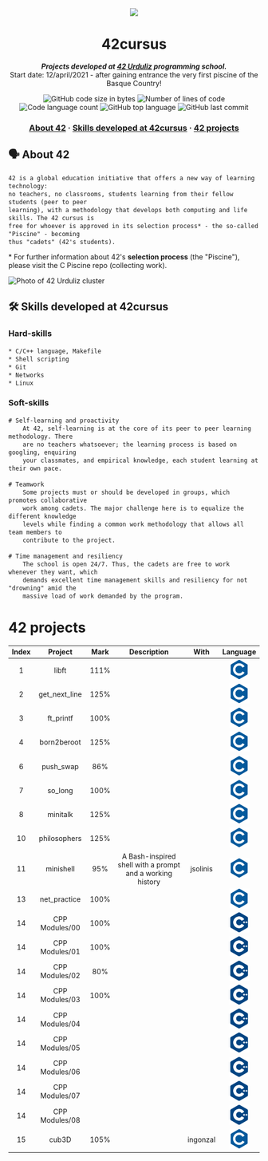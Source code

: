 <p align="center">
	<img align="center" src="https://github.com/iker-gonzalez/42_cursus/blob/main/assets/42-logo.png">
</p>

<h1 align="center">
	42cursus
</h1>

<p align="center">
	<b><i>Projects developed at <a href="https://www.42urduliz.com/">42 Urduliz</a> programming school.</i></b><br>
	Start date: 12/april/2021 - after gaining entrance the very first piscine of the Basque Country!
</p>

<p align="center">
	<img alt="GitHub code size in bytes" src="https://img.shields.io/github/languages/code-size/iker-gonzalez/42_cursus?color=blueviolet" />
	<img alt="Number of lines of code" src="https://img.shields.io/tokei/lines/github/iker-gonzalez/42_cursus?color=blueviolet" />
	<img alt="Code language count" src="https://img.shields.io/github/languages/count/iker-gonzalez/42_cursus?color=blue" />
	<img alt="GitHub top language" src="https://img.shields.io/github/languages/top/iker-gonzalez/42_cursus?color=blue" />
	<img alt="GitHub last commit" src="https://img.shields.io/github/last-commit/iker-gonzalez/42_cursus?color=brightgreen" />
</p>

<h3 align="center">
	<a href="#%EF%B8%8F-about-42">About 42</a>
	<span> · </span>
	<a href="#%EF%B8%8F-skills-developed-at-42cursus">Skills developed at 42cursus</a>
	<span> · </span>
	<a href="#42-projects">42 projects</a>
</h3>

## 🗣️ About 42

	42 is a global education initiative that offers a new way of learning technology:
	no teachers, no classrooms, students learning from their fellow students (peer to peer
	learning), with a methodology that develops both computing and life skills. The 42 cursus is
	free for whoever is approved in its selection process* - the so-called "Piscine" - becoming
	thus "cadets" (42's students).

\* For further information about 42's **selection process** (the "Piscine"), please visit the C Piscine repo (collecting work).


![Photo of 42 Urduliz cluster](https://bilbaohiria.com/wp-content/uploads/2020/11/grupo-42-telefonica-urduliz-1024x576.jpg.webp)

## 🛠️ Skills developed at 42cursus

### Hard-skills

	* C/C++ language, Makefile
	* Shell scripting
	* Git
	* Networks
	* Linux

### Soft-skills

	# Self-learning and proactivity
		At 42, self-learning is at the core of its peer to peer learning methodology. There
		are no teachers whatsoever; the learning process is based on googling, enquiring
		your classmates, and empirical knowledge, each student learning at their own pace.

	# Teamwork
		Some projects must or should be developed in groups, which promotes collaborative
		work among cadets. The major challenge here is to equalize the different knowledge
		levels while finding a common work methodology that allows all team members to
		contribute to the project.

	# Time management and resiliency
		The school is open 24/7. Thus, the cadets are free to work whenever they want, which
		demands excellent time management skills and resiliency for not "drowning" amid the
		massive load of work demanded by the program.

# 42 projects

| Index |      Project     | Mark | Description  |   With    |     Language    |
|:-----:|:----------------:|:----:|:------------:|:---------:|:---------------:|
|   1   |       libft      | 111% |              |           | <img src="https://raw.githubusercontent.com/devicons/devicon/master/icons/c/c-plain.svg" alt="c" width="40" height="40"/> |
|   2   |   get_next_line  | 125% |              |           | <img src="https://raw.githubusercontent.com/devicons/devicon/master/icons/c/c-plain.svg" alt="c" width="40" height="40"/> |
|   3   |     ft_printf    | 100% |              |           | <img src="https://raw.githubusercontent.com/devicons/devicon/master/icons/c/c-plain.svg" alt="c" width="40" height="40"/> |
|   4   |   born2beroot    | 125% |              |           | <img src="https://raw.githubusercontent.com/devicons/devicon/master/icons/c/c-plain.svg" alt="c" width="40" height="40"/> |
|   6   |    push_swap     | 86%  |              |           | <img src="https://raw.githubusercontent.com/devicons/devicon/master/icons/c/c-plain.svg" alt="c" width="40" height="40"/> |
|   7   |      so_long     | 100% |              |           | <img src="https://raw.githubusercontent.com/devicons/devicon/master/icons/c/c-plain.svg" alt="c" width="40" height="40"/> |
|   8   |     minitalk     | 125% |              |           | <img src="https://raw.githubusercontent.com/devicons/devicon/master/icons/c/c-plain.svg" alt="c" width="40" height="40"/> |
|   10  |   philosophers   | 125% |              |           | <img src="https://raw.githubusercontent.com/devicons/devicon/master/icons/c/c-plain.svg" alt="c" width="40" height="40"/> |
|   11  |     minishell    | 95%  |  A Bash-inspired shell with a prompt and a working history            | jsolinis  | <img src="https://raw.githubusercontent.com/devicons/devicon/master/icons/c/c-plain.svg" alt="c" width="40" height="40"/> |
|   13  |   net_practice   | 100% |              |           | <img src="https://raw.githubusercontent.com/devicons/devicon/master/icons/c/c-plain.svg" alt="c" width="40" height="40"/> |
|   14  |  CPP Modules/00  | 100% |              |           | <img src="https://raw.githubusercontent.com/devicons/devicon/master/icons/cplusplus/cplusplus-plain.svg" alt="cpp" width="40" height="40"/> |
|   14  |  CPP Modules/01  | 100% |              |           | <img src="https://raw.githubusercontent.com/devicons/devicon/master/icons/cplusplus/cplusplus-plain.svg" alt="cpp" width="40" height="40"/> |
|   14  |  CPP Modules/02  | 80%  |              |           | <img src="https://raw.githubusercontent.com/devicons/devicon/master/icons/cplusplus/cplusplus-plain.svg" alt="cpp" width="40" height="40"/> |
|   14  |  CPP Modules/03  | 100% |              |           | <img src="https://raw.githubusercontent.com/devicons/devicon/master/icons/cplusplus/cplusplus-plain.svg" alt="cpp" width="40" height="40"/> |
|   14  |  CPP Modules/04  |      |              |           | <img src="https://raw.githubusercontent.com/devicons/devicon/master/icons/cplusplus/cplusplus-plain.svg" alt="cpp" width="40" height="40"/> |
|   14  |  CPP Modules/05  |      |              |           | <img src="https://raw.githubusercontent.com/devicons/devicon/master/icons/cplusplus/cplusplus-plain.svg" alt="cpp" width="40" height="40"/> |
|   14  |  CPP Modules/06  |      |              |           | <img src="https://raw.githubusercontent.com/devicons/devicon/master/icons/cplusplus/cplusplus-plain.svg" alt="cpp" width="40" height="40"/> |
|   14  |  CPP Modules/07  |      |              |           | <img src="https://raw.githubusercontent.com/devicons/devicon/master/icons/cplusplus/cplusplus-plain.svg" alt="cpp" width="40" height="40"/> |
|   14  |  CPP Modules/08  |      |              |           | <img src="https://raw.githubusercontent.com/devicons/devicon/master/icons/cplusplus/cplusplus-plain.svg" alt="cpp" width="40" height="40"/> |
|   15   |   cub3D         | 105% |              |  ingonzal     | <img src="https://raw.githubusercontent.com/devicons/devicon/master/icons/c/c-plain.svg" alt="c" width="40" height="40"/> |

